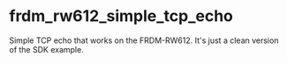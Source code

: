 # frdm_rw612_simple_tcp_echo
Simple TCP echo that works on the FRDM-RW612. It's just a clean version of the SDK example. 
